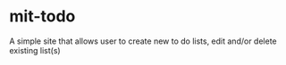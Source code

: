 # mit-todo

A simple site that allows user to create new to do lists, edit and/or delete existing list(s)